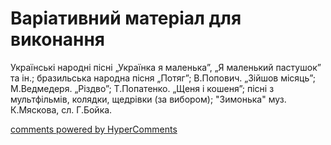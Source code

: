 <div id="hypercomments_widget" class="js-hypercomments-widget invisible"></div>

# Варіативний матеріал для виконання

Українські народні пісні „Українка я маленька”, „Я маленький пастушок” та ін.; бразильська народна пісня „Потяг”;  В.Попович. „Зійшов місяць”; М.Ведмедеря. „Різдво”; Т.Попатенко. „Щеня і кошеня”; пісні з мультфільмів, колядки, щедрівки (за вибором); "Зимонька" муз. К.Мяскова, сл. Г.Бойка.

<div class="js-hypercomments-container">
    <a href="http://hypercomments.com" class="hc-link" title="comments widget">comments powered by HyperComments</a>
</div>